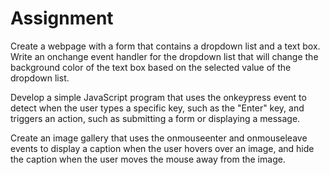 # Assignment

Create a webpage with a form that contains a dropdown list and a text box. Write an onchange event handler for the dropdown list that will change the background color of the text box based on the selected value of the dropdown list.

Develop a simple JavaScript program that uses the onkeypress event to detect when the user types a specific key, such as the "Enter" key, and triggers an action, such as submitting a form or displaying a message.

Create an image gallery that uses the onmouseenter and onmouseleave events to display a caption when the user hovers over an image, and hide the caption when the user moves the mouse away from the image.
